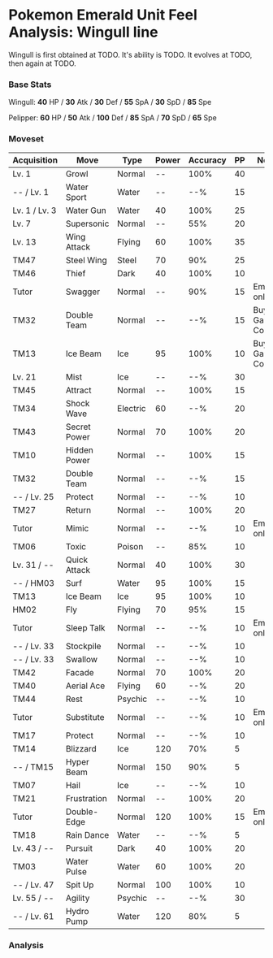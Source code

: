 # Pokemon Emerald Unit Feel Analysis: Wingull line

Wingull is first obtained at TODO. It's ability is TODO. It evolves at TODO, then again at TODO.

### Base Stats

Wingull: **40** HP / **30** Atk / **30** Def / **55** SpA / **30** SpD / **85** Spe

Pelipper: **60** HP / **50** Atk / **100** Def / **85** SpA / **70** SpD / **65** Spe

### Moveset

|Acquisition  |Move        |Type    |Power|Accuracy|PP |Notes                    |
|---          |---         |---     |---  |---     |---|---                      |
|Lv. 1        |Growl       |Normal  |--   |100%    |40 |                         |
|-- / Lv. 1   |Water Sport |Water   |--   |--%     |15 |                         |
|Lv. 1 / Lv. 3|Water Gun   |Water   |40   |100%    |25 |                         |
|Lv. 7        |Supersonic  |Normal  |--   |55%     |20 |                         |
|Lv. 13       |Wing Attack |Flying  |60   |100%    |35 |                         |
|TM47         |Steel Wing  |Steel   |70   |90%     |25 |                         |
|TM46         |Thief       |Dark    |40   |100%    |10 |                         |
|Tutor        |Swagger     |Normal  |--   |90%     |15 |Emerald only             |
|TM32         |Double Team |Normal  |--   |--%     |15 |Buy at Game Corner       |
|TM13         |Ice Beam    |Ice     |95   |100%    |10 |Buy at Game Corner       |
|Lv. 21       |Mist        |Ice     |--   |--%     |30 |                         |
|TM45         |Attract     |Normal  |--   |100%    |15 |                         |
|TM34         |Shock Wave  |Electric|60   |--%     |20 |                         |
|TM43         |Secret Power|Normal  |70   |100%    |20 |                         |
|TM10         |Hidden Power|Normal  |--   |100%    |15 |                         |
|TM32         |Double Team |Normal  |--   |--%     |15 |                         |
|-- / Lv. 25  |Protect     |Normal  |--   |--%     |10 |                         |
|TM27         |Return      |Normal  |--   |100%    |20 |                         |
|Tutor        |Mimic       |Normal  |--   |--%     |10 |Emerald only             |
|TM06         |Toxic       |Poison  |--   |85%     |10 |                         |
|Lv. 31 / --  |Quick Attack|Normal  |40   |100%    |30 |                         |
|-- / HM03    |Surf        |Water   |95   |100%    |15 |                         |
|TM13         |Ice Beam    |Ice     |95   |100%    |10 |                         |
|HM02         |Fly         |Flying  |70   |95%     |15 |                         |
|Tutor        |Sleep Talk  |Normal  |--   |--%     |10 |Emerald only             |
|-- / Lv. 33  |Stockpile   |Normal  |--   |--%     |10 |                         |
|-- / Lv. 33  |Swallow     |Normal  |--   |--%     |10 |                         |
|TM42         |Facade      |Normal  |70   |100%    |20 |                         |
|TM40         |Aerial Ace  |Flying  |60   |--%     |20 |                         |
|TM44         |Rest        |Psychic |--   |--%     |10 |                         |
|Tutor        |Substitute  |Normal  |--   |--%     |10 |Emerald only             |
|TM17         |Protect     |Normal  |--   |--%     |10 |                         |
|TM14         |Blizzard    |Ice     |120  |70%     |5  |                         |
|-- / TM15    |Hyper Beam  |Normal  |150  |90%     |5  |                         |
|TM07         |Hail        |Ice     |--   |--%     |10 |                         |
|TM21         |Frustration |Normal  |--   |100%    |20 |                         |
|Tutor        |Double-Edge |Normal  |120  |100%    |15 |Emerald only             |
|TM18         |Rain Dance  |Water   |--   |--%     |5  |                         |
|Lv. 43 / --  |Pursuit     |Dark    |40   |100%    |20 |                         |
|TM03         |Water Pulse |Water   |60   |100%    |20 |                         |
|-- / Lv. 47  |Spit Up     |Normal  |100  |100%    |10 |                         |
|Lv. 55 / --  |Agility     |Psychic |--   |--%     |30 |                         |
|-- / Lv. 61  |Hydro Pump  |Water   |120  |80%     |5  |                         |

### Analysis